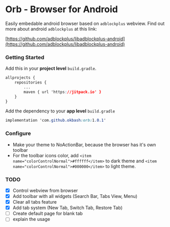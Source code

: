 # Orb - Browser for Android

Easily embedable android browser based on `adblockplus` webview. Find out more about android `adblockplus` at this link:

[https://github.com/adblockplus/libadblockplus-android](https://github.com/adblockplus/libadblockplus-android)


### Getting Started

Add this in your **project level** `build.gradle`.

```css
allprojects {
    repositories {
        ...
        maven { url 'https://jitpack.io' }
    }
}
```

Add the dependency to your **app level** `build.gradle`

```css
implementation 'com.github.okbash:orb:1.0.1'
```

### Configure

- Make your theme to NoActionBar, because the browser has it's own toolbar
- For the toolbar icons color, add `<item name="colorControlNormal">#ffffff</item>` to dark theme and `<item name="colorControlNormal">#000000</item>` to light theme.

### TODO

- [x] Control webview from browser
- [x] Add toolbar with all widgets (Search Bar, Tabs View, Menu)
- [x] Clear all tabs feature
- [x] Add tab system (New Tab, Switch Tab, Restore Tab)
- [ ] Create default page for blank tab
- [ ] explain the usage
